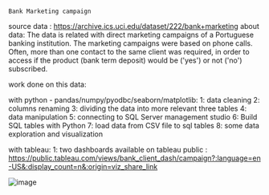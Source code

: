                                                                              Bank Marketing campaign 

 source data : https://archive.ics.uci.edu/dataset/222/bank+marketing
 about data: The data is related with direct marketing campaigns of a Portuguese banking institution. The marketing campaigns were based on phone calls.
 Often, more than one contact to the same client was required, in order to access if the product (bank term deposit) would be ('yes') or not ('no') subscribed. 

 work done on this data:
 
 with python - pandas/numpy/pyodbc/seaborn/matplotlib:
 1:  data cleaning
 2: columns renaming 
 3: dividing the data into more relevant three tables
 4: data manipulation 
 5: connecting to SQL Server management studio
 6: Build SQL tables with Python
 7: load data from CSV file to sql tables 
 8: some data exploration and visualization  

 with tableau:
 1: two dashboards available on tableau public : https://public.tableau.com/views/bank_client_dash/campaign?:language=en-US&:display_count=n&:origin=viz_share_link



  ![image](https://github.com/mohamed32145/client-bank-data-analysis-/assets/29711430/e44c8d56-2232-4531-815f-e457c3757af4)

  



 
